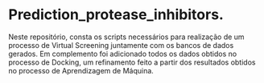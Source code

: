 # Prediction_protease_inhibitors.

Neste repositório, consta os scripts necessários para realização de um processo de Virtual Screening juntamente com os bancos de dados gerados. Em complemento foi adicionado todos os dados obtidos no processo de Docking, um refinamento feito a partir dos resultados obtidos no processo de Aprendizagem de Máquina.

